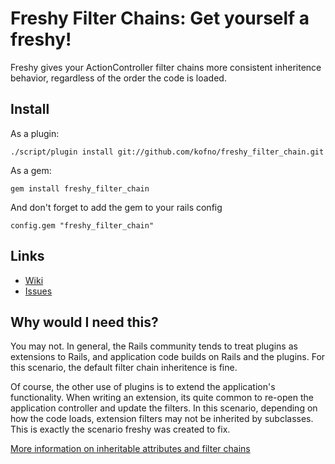 # Freshy Filter Chains: Get yourself a freshy!

Freshy gives your ActionController filter chains more consistent inheritence behavior, regardless of the order the code is loaded.

## Install

As a plugin:

    ./script/plugin install git://github.com/kofno/freshy_filter_chain.git

As a gem:

    gem install freshy_filter_chain

And don't forget to add the gem to your rails config

    config.gem "freshy_filter_chain"

## Links

* [Wiki](http://wiki.github.com/kofno/freshy_filter_chain)
* [Issues](http://github.com/kofno/freshy_filter_chain/issues)

## Why would I need this?

You may not. In general, the Rails community tends to treat plugins as extensions to Rails, and application code builds on Rails and the plugins. For this scenario, the default filter chain inheritence is fine.

Of course, the other use of plugins is to extend the application's functionality. When writing an extension, its quite common to re-open the application controller and update the filters. In this scenario, depending on how the code loads, extension filters may not be inherited by subclasses. This is exactly the scenario freshy was created to fix.

[More information on inheritable attributes and filter chains](http://wiki.github.com/kofno/freshy_filter_chain/rails-inheritable-attributes)




